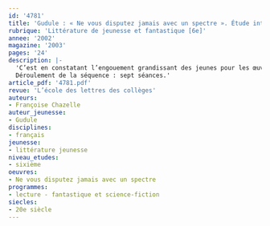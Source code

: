 ```yaml
---
id: '4781'
title: 'Gudule : « Ne vous disputez jamais avec un spectre ». Étude intégrale (séquence)'
rubrique: 'Littérature de jeunesse et fantastique [6e]'
annee: '2002'
magazine: '2003'
pages: '24'
description: |-
  'C’est en constatant l’engouement grandissant des jeunes pour les œuvres susceptibles de faire peur (livres ou films) que cet article se propose de faire lire ce livre de Gudule. Ce dernier permet d’aborder, dès la classe de sixième, un genre qui sera plus longuement étudié dans les niveaux suivants : le fantastique. Sans artifices ni êtres surnaturels, l’auteur explore le genre dans sa définition première : l’intrusion de l’irréel dans notre quotidien. Les jeunes s’identifient facilement soit au narrateur, un garçon de quatorze ans, soit à la petite sœur de dix ans possédée par une morte avide de vengeance. L’écrivain manie ici avec une parfaite maîtrise les ficelles du frisson. L’étude de l’œuvre est le pivot de la séquence, qui regroupe plusieurs activités écrites et orales et se prolonge par une recherche au CDI et par des questionnaires de lectures cursives portant sur un choix de livres donné dès le début de la séquence.
  Déroulement de la séquence : sept séances.'
article_pdf: '4781.pdf'
revue: 'L’école des lettres des collèges'
auteurs:
- Françoise Chazelle
auteur_jeunesse:
- Gudule
disciplines:
- français
jeunesse:
- littérature jeunesse
niveau_etudes:
- sixième
oeuvres:
- Ne vous disputez jamais avec un spectre
programmes:
- lecture - fantastique et science-fiction
siecles:
- 20e siècle
---
```

